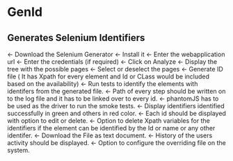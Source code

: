 # GenId
Generates Selenium Identifiers 
--------------------------------------------------------------------
 ← Download the Selenium Generator
 ← Install it
 ← Enter the webapplication url
 ← Enter the credentials (if required)
 ← Click on Analyze
 ← Display the tree with the possible pages
 ← Select or deselect the pages
 ← Generate ID file ( It has Xpath for every element and Id or CLass would be included based on the availability)
 ← Run tests to identify the elements with identifers from the generated file.
 ← Path of every step should be written on to the log file and it has to be linked over to every id.
 ← phantomJS has to be used as the driver to run the smoke tests.
 ← Display identifiers identified successfully in green and others in red color.
 ← Each id should be displayed with option to edit or delete.
 ← Option to delete Xpath variables for the identifiers if the element can be identified by the Id or name or any other identifer.
 ← Download the File as text document.
 ← History of the users activity should be displayed.
 ← Option to configure the overriding file on the system.
 
